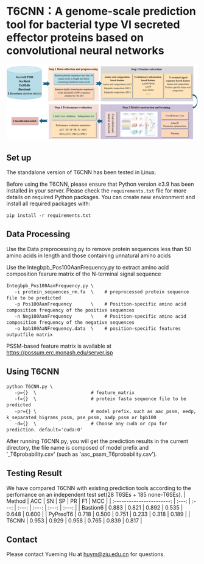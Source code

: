 # T6CNN：A genome-scale prediction tool for bacterial type VI secreted effector proteins based on convolutional neural networks

  <div align="center"><img width="800" src="./images/workflow.png"/></div>

## Set up

The standalone version of T6CNN has been tested in Linux.

Before using the T6CNN, please ensure that Python version ≥3.9 has been installed in your server. 
Please check the `requirements.txt` file for more details on required Python packages. You can create new environment and install all required packages with:

```shell
pip install -r requirements.txt

```
## Data Processing

Use the Data preprocessing.py to remove protein sequences less than 50 amino acids in length and those containing unnatural amino acids

Use the Integbpb_Pos100AanFrequency.py to extract amino acid composition fearure matrix of the N-terminal signal sequence

```shell
Integbpb_Pos100AanFrequency.py \
   -i protein_sequences_rm.fa  \    # preprocessed protein sequence file to be predicted
   -p Pos100AanFrequency       \    # Position-specific amino acid composition frequency of the positive sequences
   -n Neg100AanFrequency       \    # Position-specific amino acid composition frequency of the negative sequences
   -o bpb100AaNFrequency.data  \    # position-specific features outputfile matrix
```
PSSM-based feature matrix is available at https://possum.erc.monash.edu/server.jsp

## Using T6CNN

```shell
python T6CNN.py \
   -p={}  \                    # feature_matrix
   -f={}  \                    # protein fasta sequence file to be predicted
   -pr={} \                    # model prefix，such as aac_pssm, eedp, k_separated_bigrams_pssm, pse_pssm, aadp_pssm or bpb100
   -d={}  \                    # Choose any cuda or cpu for prediction. default='cuda:0'
```
After running T6CNN.py, you will get the prediction results in the current directory, the file name is composed of model prefix and '_T6probability.csv' (such as 'aac_pssm_T6probability.csv').

## Testing Result

We have compared T6CNN with existing prediction tools according to the perfomance on an independent test set(28 T6SEs + 185 none-T6SEs). 
|           Method          |  ACC  |  SN   |  SP   |  PR   |  F1   |  MCC  |
| :-----------------------: | :---: | :---: | :---: | :---: | :---: | :---: |
|         Bastion6          | 0.883 | 0.821 | 0.892 | 0.535 | 0.648 | 0.600 |
|         PyPredT6          | 0.718 | 0.500 | 0.751 | 0.233 | 0.318 | 0.189 |
|          T6CNN            | 0.953 | 0.929 | 0.958 | 0.765 | 0.839 | 0.817 |



## Contact

Please contact Yueming Hu at huym@zju.edu.cn for questions.
